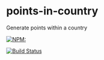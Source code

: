 # points-in-country
Generate points within a country

[![NPM:](https://img.shields.io/npm/v/points-in-country.svg)](https://www.npmjs.com/package/points-in-country)

[![Build Status](https://api.travis-ci.org/Tomasz-Zielinski/points-in-country.svg)](https://travis-ci.org/Tomasz-Zielinski/points-in-country)
